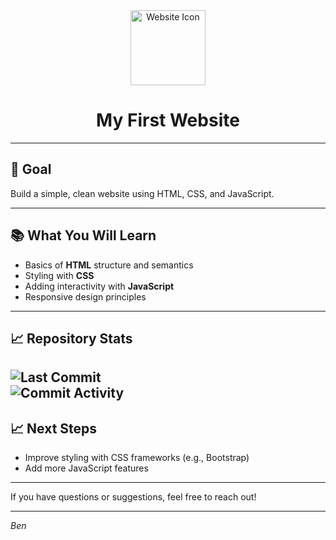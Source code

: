 <div align="center">
  <img src="https://cdn-icons-png.flaticon.com/512/747/747376.png" alt="Website Icon" width="120" />
  <h1>My First Website</h1>
</div>

---

## 🚀 Goal

Build a simple, clean website using HTML, CSS, and JavaScript.

---

## 📚 What You Will Learn

- Basics of **HTML** structure and semantics  
- Styling with **CSS**  
- Adding interactivity with **JavaScript**  
- Responsive design principles    

---
## 📈 Repository Stats

![Last Commit](https://img.shields.io/github/last-commit/einfachnurbxn/einfachnurbxn-github.io)  
![Commit Activity](https://img.shields.io/github/commit-activity/m/einfachnurbxn/einfachnurbxn-github.io)
---

## 📈 Next Steps

- Improve styling with CSS frameworks (e.g., Bootstrap)  
- Add more JavaScript features

---

If you have questions or suggestions, feel free to reach out!  

---

*Ben*
